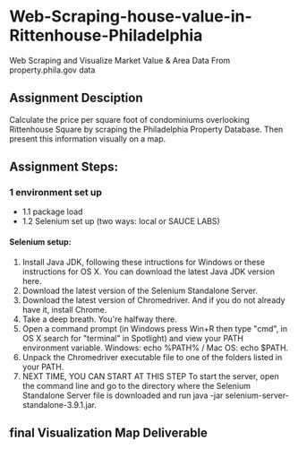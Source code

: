 # Web-Scraping-house-value-in-Rittenhouse-Philadelphia
Web Scraping and Visualize Market Value &amp; Area Data From property.phila.gov data
## Assignment Desciption
Calculate the price per square foot of condominiums overlooking Rittenhouse Square by scraping the Philadelphia Property Database. Then present this information visually on a map.

## Assignment Steps:
### 1 environment set up
- 1.1 package load
- 1.2 Selenium set up (two ways: local or SAUCE LABS)

#### Selenium setup:

1. Install Java JDK, following these intructions for Windows or these instructions for OS X. You can download the latest Java JDK version here.
2. Download the latest version of the Selenium Standalone Server.
3. Download the latest version of Chromedriver. And if you do not already have it, install Chrome.
4. Take a deep breath. You're halfway there.
5. Open a command prompt (in Windows press Win+R then type "cmd", in OS X search for "terminal" in Spotlight) and view your PATH environment variable. Windows: echo %PATH% / Mac OS: echo $PATH.
6. Unpack the Chromedriver executable file to one of the folders listed in your PATH.
7. NEXT TIME, YOU CAN START AT THIS STEP To start the server, open the command line and go to the directory where the Selenium Standalone Server file is downloaded and run java -jar selenium-server-standalone-3.9.1.jar.


## final Visualization Map Deliverable
